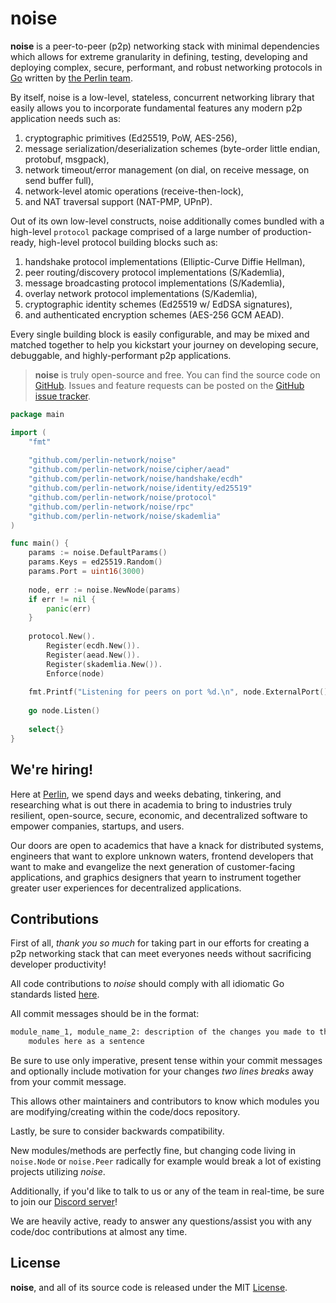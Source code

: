 # noise 

**noise** is a peer-to-peer (p2p) networking stack with minimal dependencies which allows for extreme granularity in defining, testing, developing and deploying complex, secure, performant, and robust networking protocols in [Go](https://golang.org) written by [the Perlin team](https://perlin.net).

By itself, noise is a low-level, stateless, concurrent networking library that easily allows you to incorporate fundamental features any modern p2p application needs such as:

1) cryptographic primitives (Ed25519, PoW, AES-256),
2) message serialization/deserialization schemes (byte-order little endian, protobuf, msgpack),
3) network timeout/error management (on dial, on receive message, on send buffer full),
4) network-level atomic operations (receive-then-lock),
5) and NAT traversal support (NAT-PMP, UPnP).

Out of its own low-level constructs, noise additionally comes bundled with a high-level `protocol` package comprised of a large number of production-ready, high-level protocol building blocks such as:

1) handshake protocol implementations (Elliptic-Curve Diffie Hellman),
2) peer routing/discovery protocol implementations (S/Kademlia),
3) message broadcasting protocol implementations (S/Kademlia),
4) overlay network protocol implementations (S/Kademlia),
5) cryptographic identity schemes (Ed25519 w/ EdDSA signatures),
6) and authenticated encryption schemes (AES-256 GCM AEAD).

Every single building block is easily configurable, and may be mixed and matched together to help you kickstart your journey on developing secure, debuggable, and highly-performant p2p applications.

> **noise** is truly open-source and free. You can find the source code on [GitHub](https://github.com/perlin-network/noise). Issues and feature requests can be posted on the [GitHub issue tracker](https://github.com/perlin-network/noise/issues).

```go
package main

import (
	"fmt"
	
	"github.com/perlin-network/noise"
    "github.com/perlin-network/noise/cipher/aead"
    "github.com/perlin-network/noise/handshake/ecdh"
    "github.com/perlin-network/noise/identity/ed25519"
    "github.com/perlin-network/noise/protocol"
    "github.com/perlin-network/noise/rpc"
    "github.com/perlin-network/noise/skademlia"
)

func main() {
    params := noise.DefaultParams()
    params.Keys = ed25519.Random()
    params.Port = uint16(3000)
    
    node, err := noise.NewNode(params)
    if err != nil {
        panic(err)
    }
    
    protocol.New().
    	Register(ecdh.New()).
    	Register(aead.New()).
    	Register(skademlia.New()).
    	Enforce(node)
    
    fmt.Printf("Listening for peers on port %d.\n", node.ExternalPort())
    
    go node.Listen()
    
    select{}
}
```

## We're hiring!

Here at [Perlin](https://perlin.net), we spend days and weeks debating, tinkering, and researching what is out there in academia to bring to industries truly resilient, open-source, secure, economic, and decentralized software to empower companies, startups, and users.
                                                        
Our doors are open to academics that have a knack for distributed systems, engineers that want to explore unknown waters, frontend developers that want to make and evangelize the next generation of customer-facing applications, and graphics designers that yearn to instrument together greater user experiences for decentralized applications.

## Contributions

First of all, _thank you so much_ for taking part in our efforts for creating a p2p networking stack that can meet everyones needs without sacrificing developer productivity!

All code contributions to _noise_ should comply with all idiomatic Go standards listed [here](https://github.com/golang/go/wiki/CodeReviewComments).

All commit messages should be in the format:

```bash
module_name_1, module_name_2: description of the changes you made to the two
    modules here as a sentence
```

Be sure to use only imperative, present tense within your commit messages and optionally include motivation for your changes _two lines breaks_ away from your commit message.

This allows other maintainers and contributors to know which modules you are modifying/creating within the code/docs repository.

Lastly, be sure to consider backwards compatibility.

New modules/methods are perfectly fine, but changing code living in `noise.Node` or `noise.Peer` radically for example would break a lot of existing projects utilizing _noise_.

Additionally, if you'd like to talk to us or any of the team in real-time, be sure to join our [Discord server](https://discord.gg/dMYfDPM)!

We are heavily active, ready to answer any questions/assist you with any code/doc contributions at almost any time.

## License

**noise**, and all of its source code is released under the MIT [License](https://github.com/perlin-network/noise/blob/master/LICENSE).